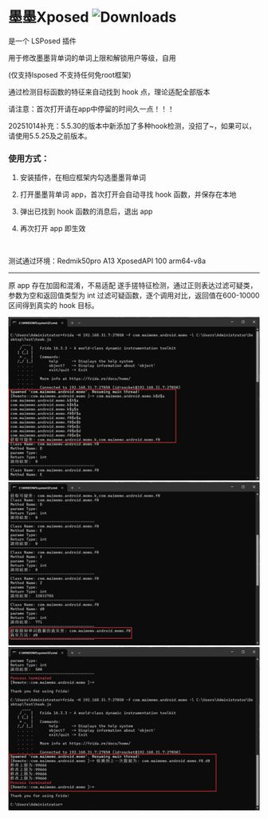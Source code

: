 # 墨墨Xposed ![Downloads](https://img.shields.io/github/downloads/Xposed-Modules-Repo/com.mln.momoxposed/total)

是一个 LSPosed 插件 

用于修改墨墨背单词的单词上限和解锁用户等级，自用

(仅支持lsposed 不支持任何免root框架)

通过检测目标函数的特征来自动找到 hook 点，理论适配全部版本

请注意：首次打开请在app中停留的时间久一点！！！


20251014补充：5.5.30的版本中新添加了多种hook检测，没招了~，如果可以，请使用5.5.25及之前版本。


### 使用方式：

1. 安装插件，在相应框架内勾选墨墨背单词

2. 打开墨墨背单词 app，首次打开会自动寻找 hook 函数，并保存在本地

3. 弹出已找到 hook 函数的消息后，退出 app

4. 再次打开 app 即生效

<br>

测试通过环境：Redmik50pro A13 XposedAPI 100 arm64-v8a

---

原 app 存在加固和混淆，不易适配
遂手搓特征检测，通过正则表达过滤可疑类，参数为空和返回值类型为 int 过滤可疑函数，逐个调用对比，返回值在600-10000区间得到真实的 hook 目标。

![](./first-1.png) 
![](./first-2.png)
![](./second.png)


